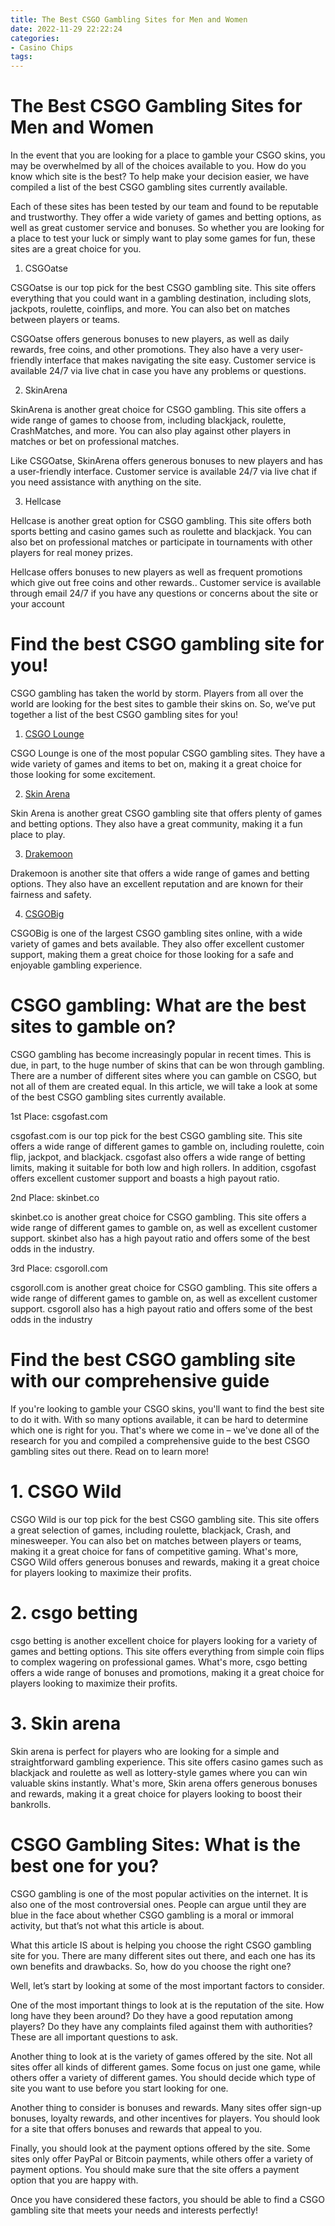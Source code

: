 ```yaml
---
title: The Best CSGO Gambling Sites for Men and Women 
date: 2022-11-29 22:22:24
categories:
- Casino Chips
tags:
---
```



#  The Best CSGO Gambling Sites for Men and Women 

In the event that you are looking for a place to gamble your CSGO skins, you may be overwhelmed by all of the choices available to you. How do you know which site is the best? To help make your decision easier, we have compiled a list of the best CSGO gambling sites currently available.

Each of these sites has been tested by our team and found to be reputable and trustworthy. They offer a wide variety of games and betting options, as well as great customer service and bonuses. So whether you are looking for a place to test your luck or simply want to play some games for fun, these sites are a great choice for you.

1. CSGOatse 

CSGOatse is our top pick for the best CSGO gambling site. This site offers everything that you could want in a gambling destination, including slots, jackpots, roulette, coinflips, and more. You can also bet on matches between players or teams.

CSGOatse offers generous bonuses to new players, as well as daily rewards, free coins, and other promotions. They also have a very user-friendly interface that makes navigating the site easy. Customer service is available 24/7 via live chat in case you have any problems or questions.

2. SkinArena 

SkinArena is another great choice for CSGO gambling. This site offers a wide range of games to choose from, including blackjack, roulette, CrashMatches, and more. You can also play against other players in matches or bet on professional matches.

Like CSGOatse, SkinArena offers generous bonuses to new players and has a user-friendly interface. Customer service is available 24/7 via live chat if you need assistance with anything on the site.

3. Hellcase 

Hellcase is another great option for CSGO gambling. This site offers both sports betting and casino games such as roulette and blackjack. You can also bet on professional matches or participate in tournaments with other players for real money prizes.

Hellcase offers bonuses to new players as well as frequent promotions which give out free coins and other rewards.. Customer service is available through email 24/7 if you have any questions or concerns about the site or your account

#  Find the best CSGO gambling site for you! 

 CSGO gambling has taken the world by storm. Players from all over the world are looking for the best sites to gamble their skins on. So, we’ve put together a list of the best CSGO gambling sites for you!

1. [CSGO Lounge](https://csgolounge.com)

CSGO Lounge is one of the most popular CSGO gambling sites. They have a wide variety of games and items to bet on, making it a great choice for those looking for some excitement.

2. [Skin Arena](https://skinarena.com)

Skin Arena is another great CSGO gambling site that offers plenty of games and betting options. They also have a great community, making it a fun place to play.

3. [Drakemoon](https://drakemoon.com)

Drakemoon is another site that offers a wide range of games and betting options. They also have an excellent reputation and are known for their fairness and safety.

4. [CSGOBig](https://csgobig.com)

CSGOBig is one of the largest CSGO gambling sites online, with a wide variety of games and bets available. They also offer excellent customer support, making them a great choice for those looking for a safe and enjoyable gambling experience.

#  CSGO gambling: What are the best sites to gamble on? 

CSGO gambling has become increasingly popular in recent times. This is due, in part, to the huge number of skins that can be won through gambling. There are a number of different sites where you can gamble on CSGO, but not all of them are created equal. In this article, we will take a look at some of the best CSGO gambling sites currently available.

1st Place: csgofast.com

csgofast.com is our top pick for the best CSGO gambling site. This site offers a wide range of different games to gamble on, including roulette, coin flip, jackpot, and blackjack. csgofast also offers a wide range of betting limits, making it suitable for both low and high rollers. In addition, csgofast offers excellent customer support and boasts a high payout ratio.

2nd Place: skinbet.co

skinbet.co is another great choice for CSGO gambling. This site offers a wide range of different games to gamble on, as well as excellent customer support. skinbet also has a high payout ratio and offers some of the best odds in the industry.

3rd Place: csgoroll.com

csgoroll.com is another great choice for CSGO gambling. This site offers a wide range of different games to gamble on, as well as excellent customer support. csgoroll also has a high payout ratio and offers some of the best odds in the industry

#  Find the best CSGO gambling site with our comprehensive guide

If you're looking to gamble your CSGO skins, you'll want to find the best site to do it with. With so many options available, it can be hard to determine which one is right for you. That's where we come in – we've done all of the research for you and compiled a comprehensive guide to the best CSGO gambling sites out there. Read on to learn more!

# 1. CSGO Wild

CSGO Wild is our top pick for the best CSGO gambling site. This site offers a great selection of games, including roulette, blackjack, Crash, and minesweeper. You can also bet on matches between players or teams, making it a great choice for fans of competitive gaming. What's more, CSGO Wild offers generous bonuses and rewards, making it a great choice for players looking to maximize their profits.

# 2. csgo betting

csgo betting is another excellent choice for players looking for a variety of games and betting options. This site offers everything from simple coin flips to complex wagering on professional games. What's more, csgo betting offers a wide range of bonuses and promotions, making it a great choice for players looking to maximize their profits.

# 3. Skin arena

Skin arena is perfect for players who are looking for a simple and straightforward gambling experience. This site offers casino games such as blackjack and roulette as well as lottery-style games where you can win valuable skins instantly. What's more, Skin arena offers generous bonuses and rewards, making it a great choice for players looking to boost their bankrolls.

#  CSGO Gambling Sites: What is the best one for you?

CSGO gambling is one of the most popular activities on the internet. It is also one of the most controversial ones. People can argue until they are blue in the face about whether CSGO gambling is a moral or immoral activity, but that’s not what this article is about.

What this article IS about is helping you choose the right CSGO gambling site for you. There are many different sites out there, and each one has its own benefits and drawbacks. So, how do you choose the right one?

Well, let’s start by looking at some of the most important factors to consider.

One of the most important things to look at is the reputation of the site. How long have they been around? Do they have a good reputation among players? Do they have any complaints filed against them with authorities? These are all important questions to ask.

Another thing to look at is the variety of games offered by the site. Not all sites offer all kinds of different games. Some focus on just one game, while others offer a variety of different games. You should decide which type of site you want to use before you start looking for one.

Another thing to consider is bonuses and rewards. Many sites offer sign-up bonuses, loyalty rewards, and other incentives for players. You should look for a site that offers bonuses and rewards that appeal to you.

Finally, you should look at the payment options offered by the site. Some sites only offer PayPal or Bitcoin payments, while others offer a variety of payment options. You should make sure that the site offers a payment option that you are happy with.

Once you have considered these factors, you should be able to find a CSGO gambling site that meets your needs and interests perfectly!
